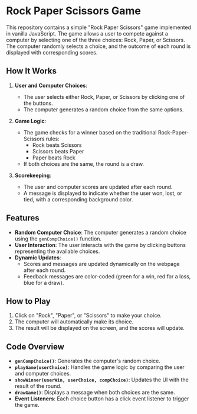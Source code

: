 

# Rock Paper Scissors Game

This repository contains a simple "Rock Paper Scissors" game implemented in vanilla JavaScript. The game allows a user to compete against a computer by selecting one of the three choices: Rock, Paper, or Scissors. The computer randomly selects a choice, and the outcome of each round is displayed with corresponding scores.

## How It Works

1. **User and Computer Choices**: 
   - The user selects either Rock, Paper, or Scissors by clicking one of the buttons.
   - The computer generates a random choice from the same options.

2. **Game Logic**: 
   - The game checks for a winner based on the traditional Rock-Paper-Scissors rules:
     - Rock beats Scissors
     - Scissors beats Paper
     - Paper beats Rock
   - If both choices are the same, the round is a draw.

3. **Scorekeeping**:
   - The user and computer scores are updated after each round.
   - A message is displayed to indicate whether the user won, lost, or tied, with a corresponding background color.

## Features

- **Random Computer Choice**: The computer generates a random choice using the `genCompChoice()` function.
- **User Interaction**: The user interacts with the game by clicking buttons representing the available choices.
- **Dynamic Updates**: 
  - Scores and messages are updated dynamically on the webpage after each round.
  - Feedback messages are color-coded (green for a win, red for a loss, blue for a draw).

## How to Play

1. Click on "Rock", "Paper", or "Scissors" to make your choice.
2. The computer will automatically make its choice.
3. The result will be displayed on the screen, and the scores will update.

## Code Overview

- **`genCompChoice()`**: Generates the computer's random choice.
- **`playGame(userChoice)`**: Handles the game logic by comparing the user and computer choices.
- **`showWinner(userWin, userChoice, compChoice)`**: Updates the UI with the result of the round.
- **`drawGame()`**: Displays a message when both choices are the same.
- **Event Listeners**: Each choice button has a click event listener to trigger the game.


